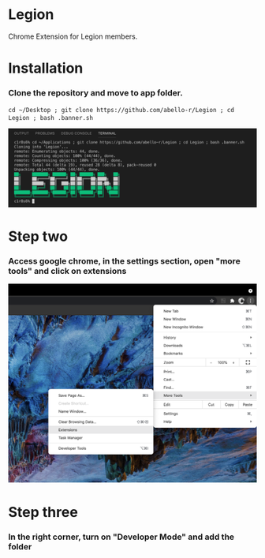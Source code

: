 # Legion
Chrome Extension for Legion members.

# <h1>Installation</h1>

  <h3>Clone the repository and move to app folder.</h3>

````
cd ~/Desktop ; git clone https://github.com/abello-r/Legion ; cd Legion ; bash .banner.sh
````
<img src="https://github.com/abello-r/Legion/blob/master/srcs/prompt.png">

# Step two

  <h3>Access google chrome, in the settings section, open "more tools" and click on extensions</h3>
  <img src="https://github.com/abello-r/Legion/blob/master/srcs/ch_ext.png">

# Step three
  <h3>In the right corner, turn on "Developer Mode" and add the folder</h3>
